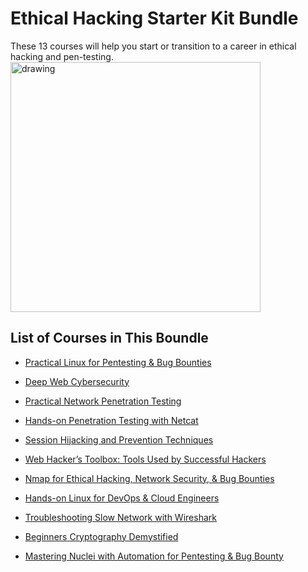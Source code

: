 # Ethical Hacking Starter Kit Bundle
These 13 courses will help you start or transition to a career in ethical hacking and pen-testing.
<img src="https://github.com/sinapordanesh/Cybersecurity-Networking-Course-Notes/assets/74850874/590181ab-9dec-4f63-b1c5-746ccf1f8c4c" alt="drawing" style="width:400px;"/>

## List of Courses in This Boundle

- [Practical Linux for Pentesting & Bug Bounties](https://github.com/sinapordanesh/Cybersecurity-Networking-Course-Notes/tree/main/Ethical%20Hacking%20Starter%20Kit/Ethical%20Hacking%20Starter%20Kit%20Bundle/Practical%20Linux%20for%20Pentesting%20%26%20Bug%20Bounties)

- [Deep Web Cybersecurity](https://github.com/sinapordanesh/Cybersecurity-Networking-Course-Notes/tree/main/Ethical%20Hacking%20Starter%20Kit/Ethical%20Hacking%20Starter%20Kit%20Bundle/Deep%20Web%20Cybersecurity)

- [Practical Network Penetration Testing](https://github.com/sinapordanesh/Cybersecurity-Networking-Course-Notes/tree/main/Ethical%20Hacking%20Starter%20Kit/Ethical%20Hacking%20Starter%20Kit%20Bundle/Practical%20Network%20Penetration%20Testing)

- [Hands-on Penetration Testing with Netcat](https://github.com/sinapordanesh/Cybersecurity-Networking-Course-Notes/blob/main/Ethical%20Hacking%20Starter%20Kit/Ethical%20Hacking%20Starter%20Kit%20Bundle/Hands-on%20Penetration%20Testing%20with%20Netcat/4_Hands-on%20Penetration%20Testing%20with%20Netcat.md)

- [Session Hijacking and Prevention Techniques](https://github.com/sinapordanesh/Cybersecurity-Networking-Course-Notes/tree/main/Ethical%20Hacking%20Starter%20Kit/Ethical%20Hacking%20Starter%20Kit%20Bundle/Session%20Hijacking%20and%20Prevention%20Techniques)

- [Web Hacker’s Toolbox: Tools Used by Successful Hackers](https://github.com/sinapordanesh/Cybersecurity-Networking-Course-Notes/tree/main/Ethical%20Hacking%20Starter%20Kit/Ethical%20Hacking%20Starter%20Kit%20Bundle/Web%20Hacker%E2%80%99s%20Toolbox%20Tools%20Used%20by%20Successful%20Ha)

- [Nmap for Ethical Hacking, Network Security, & Bug Bounties](https://github.com/sinapordanesh/Cybersecurity-Networking-Course-Notes/tree/main/Ethical%20Hacking%20Starter%20Kit/Ethical%20Hacking%20Starter%20Kit%20Bundle/Nmap%20for%20Ethical%20Hacking%2C%20Network%20Security%2C%20%26%20Bu)

- [Hands-on Linux for DevOps & Cloud Engineers ](https://github.com/sinapordanesh/Cybersecurity-Networking-Course-Notes/tree/main/Ethical%20Hacking%20Starter%20Kit/Ethical%20Hacking%20Starter%20Kit%20Bundle/Hands-on%20Linux%20for%20DevOps%20%26%20Cloud%20Engineers)

- [Troubleshooting Slow Network with Wireshark ](https://github.com/sinapordanesh/Cybersecurity-Networking-Course-Notes/tree/main/Ethical%20Hacking%20Starter%20Kit/Ethical%20Hacking%20Starter%20Kit%20Bundle/Troubleshooting%20Slow%20Network%20with%20Wireshark)

- [Beginners Cryptography Demystified ](https://github.com/sinapordanesh/Cybersecurity-Networking-Course-Notes/tree/main/Ethical%20Hacking%20Starter%20Kit/Ethical%20Hacking%20Starter%20Kit%20Bundle/Beginners%20Cryptography%20Demystified)

- [Mastering Nuclei with Automation for Pentesting & Bug Bounty](https://github.com/sinapordanesh/Cybersecurity-Networking-Course-Notes/tree/main/Ethical%20Hacking%20Starter%20Kit/Ethical%20Hacking%20Starter%20Kit%20Bundle/Mastering%20Nuclei%20with%20Automation%20for%20Pentesting)
